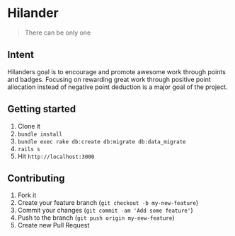 # Hilander

> There can be only one

## Intent

Hilanders goal is to encourage and promote awesome work through points and badges.  Focusing on rewarding great work through positive point allocation instead of negative point deduction is a major goal of the project.

## Getting started

1. Clone it
2. `bundle install`
3. `bundle exec rake db:create db:migrate db:data_migrate`
4. `rails s`
5. Hit `http://localhost:3000`

## Contributing

1. Fork it
2. Create your feature branch (`git checkout -b my-new-feature`)
3. Commit your changes (`git commit -am 'Add some feature'`)
4. Push to the branch (`git push origin my-new-feature`)
5. Create new Pull Request
